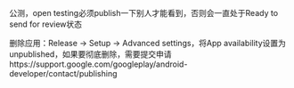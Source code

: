 公测，open testing必须publish一下别人才能看到，否则会一直处于Ready to send for review状态



删除应用：Release -> Setup -> Advanced settings，将App availability设置为unpublished，如果要彻底删除，需要提交申请https://support.google.com/googleplay/android-developer/contact/publishing

